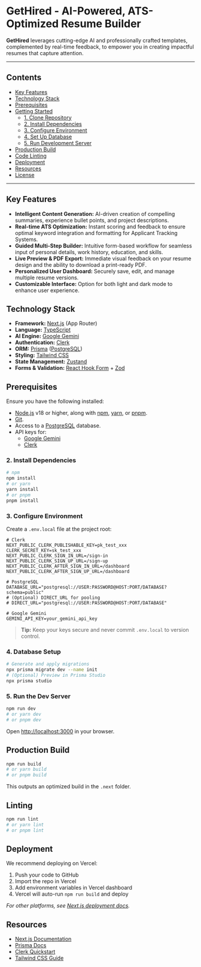 # GetHired - AI-Powered, ATS-Optimized Resume Builder



**GetHired** leverages cutting-edge AI and professionally crafted templates, complemented by real-time feedback, to empower you in creating impactful resumes that capture attention.

---

## Contents

- [Key Features](#key-features)
- [Technology Stack](#technology-stack)
- [Prerequisites](#prerequisites)
- [Getting Started](#getting-started)
  - [1. Clone Repository](#1-clone-repository)
  - [2. Install Dependencies](#2-install-dependencies)
  - [3. Configure Environment](#3-configure-environment)
  - [4. Set Up Database](#4-set-up-database)
  - [5. Run Development Server](#5-run-development-server)
- [Production Build](#production-build)
- [Code Linting](#code-linting)
- [Deployment](#deployment)
- [Resources](#resources)
- [License](#license)

---

## Key Features

- **Intelligent Content Generation:** AI-driven creation of compelling summaries, experience bullet points, and project descriptions.
- **Real-time ATS Optimization:** Instant scoring and feedback to ensure optimal keyword integration and formatting for Applicant Tracking Systems.
- **Guided Multi-Step Builder:** Intuitive form-based workflow for seamless input of personal details, work history, education, and skills.
- **Live Preview & PDF Export:** Immediate visual feedback on your resume design and the ability to download a print-ready PDF.
- **Personalized User Dashboard:** Securely save, edit, and manage multiple resume versions.
- **Customizable Interface:** Option for both light and dark mode to enhance user experience.

## Technology Stack

- **Framework:** [Next.js](https://nextjs.org/) (App Router)
- **Language:** [TypeScript](https://www.typescriptlang.org/)
- **AI Engine:** [Google Gemini](https://ai.google.dev/)
- **Authentication:** [Clerk](https://clerk.com/)
- **ORM:** [Prisma](https://www.prisma.io/) ([PostgreSQL](https://www.postgresql.org/))
- **Styling:** [Tailwind CSS](https://tailwindcss.com/)
- **State Management:** [Zustand](https://zustand-demo.pmnd.rs/)
- **Forms & Validation:** [React Hook Form](https://react-hook-form.com/) + [Zod](https://zod.dev/)

## Prerequisites

Ensure you have the following installed:

- [Node.js](https://nodejs.org/en/) v18 or higher, along with [npm](https://www.npmjs.com/), [yarn](https://yarnpkg.com/), or [pnpm](https://pnpm.io/).
- [Git](https://git-scm.com/).
- Access to a [PostgreSQL](https://www.postgresql.org/) database.
- API keys for:
  - [Google Gemini](https://ai.google.dev/)
  - [Clerk](https://clerk.com/)
### 2. Install Dependencies

```bash
# npm
npm install
# or yarn
yarn install
# or pnpm
pnpm install
```

### 3. Configure Environment

Create a `.env.local` file at the project root:

```env
# Clerk
NEXT_PUBLIC_CLERK_PUBLISHABLE_KEY=pk_test_xxx
CLERK_SECRET_KEY=sk_test_xxx
NEXT_PUBLIC_CLERK_SIGN_IN_URL=/sign-in
NEXT_PUBLIC_CLERK_SIGN_UP_URL=/sign-up
NEXT_PUBLIC_CLERK_AFTER_SIGN_IN_URL=/dashboard
NEXT_PUBLIC_CLERK_AFTER_SIGN_UP_URL=/dashboard

# PostgreSQL
DATABASE_URL="postgresql://USER:PASSWORD@HOST:PORT/DATABASE?schema=public"
# (Optional) DIRECT_URL for pooling
# DIRECT_URL="postgresql://USER:PASSWORD@HOST:PORT/DATABASE"

# Google Gemini
GEMINI_API_KEY=your_gemini_api_key
```

> **Tip:** Keep your keys secure and never commit `.env.local` to version control.

### 4. Database Setup

```bash
# Generate and apply migrations
npx prisma migrate dev --name init
# (Optional) Preview in Prisma Studio
npx prisma studio
```

### 5. Run the Dev Server

```bash
npm run dev
# or yarn dev
# or pnpm dev
```

Open [http://localhost:3000](http://localhost:3000) in your browser.

## Production Build

```bash
npm run build
# or yarn build
# or pnpm build
```

This outputs an optimized build in the `.next` folder.

## Linting

```bash
npm run lint
# or yarn lint
# or pnpm lint
```

## Deployment

We recommend deploying on Vercel:

1. Push your code to GitHub
2. Import the repo in Vercel
3. Add environment variables in Vercel dashboard
4. Vercel will auto-run `npm run build` and deploy

*For other platforms, see [Next.js deployment docs](https://nextjs.org/docs/deployment).*

## Resources

* [Next.js Documentation](https://nextjs.org/docs)
* [Prisma Docs](https://www.prisma.io/docs)
* [Clerk Quickstart](https://clerk.com/docs)
* [Tailwind CSS Guide](https://tailwindcss.com/docs)


```
```
